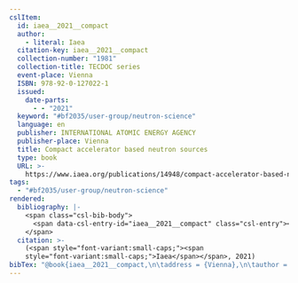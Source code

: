 ```yaml
---
cslItem:
  id: iaea__2021__compact
  author:
    - literal: Iaea
  citation-key: iaea__2021__compact
  collection-number: "1981"
  collection-title: TECDOC series
  event-place: Vienna
  ISBN: 978-92-0-127022-1
  issued:
    date-parts:
      - - "2021"
  keyword: "#bf2035/user-group/neutron-science"
  language: en
  publisher: INTERNATIONAL ATOMIC ENERGY AGENCY
  publisher-place: Vienna
  title: Compact accelerator based neutron sources
  type: book
  URL: >-
    https://www.iaea.org/publications/14948/compact-accelerator-based-neutron-sources
tags:
  - "#bf2035/user-group/neutron-science"
rendered:
  bibliography: |-
    <span class="csl-bib-body">
      <span data-csl-entry-id="iaea__2021__compact" class="csl-entry"><span class='author-bib'>Iaea</span>. <span class='date-bib'>(2021)</span>. <span class='title'><i><b><span style="font-style:normal;">Compact accelerator based neutron sources</span></b></i></span>. INTERNATIONAL ATOMIC ENERGY AGENCY. <span class='URL'><a href='https://www.iaea.org/publications/14948/compact-accelerator-based-neutron-sources'>LINK</a></span></span>
    </span>
  citation: >-
    (<span style="font-variant:small-caps;"><span
    style="font-variant:small-caps;">Iaea</span></span>, 2021)
bibTex: "@book{iaea__2021__compact,\n\taddress = {Vienna},\n\tauthor = {{Iaea}},\n\tnumber = {1981},\n\tseries = {TECDOC series},\n\tyear = {2021},\n\tpublisher = {INTERNATIONAL ATOMIC ENERGY AGENCY},\n\ttitle = {Compact accelerator based neutron sources},\n}\n\n"
---
```

